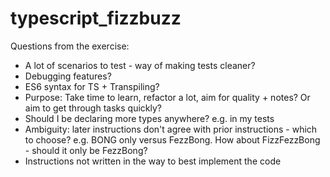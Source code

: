 # typescript_fizzbuzz

Questions from the exercise:
* A lot of scenarios to test - way of making tests cleaner?
* Debugging features?
* ES6 syntax for TS + Transpiling?
* Purpose: Take time to learn, refactor a lot, aim for quality + notes? Or aim to get through tasks quickly?
* Should I be declaring more types anywhere? e.g. in my tests
* Ambiguity: later instructions don't agree with prior instructions - which to choose? e.g. BONG only versus FezzBong. How about FizzFezzBong - should it only be FezzBong?
* Instructions not written in the way to best implement the code